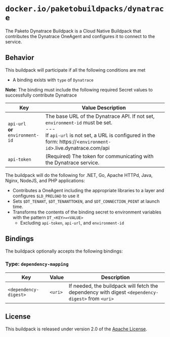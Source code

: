 # `docker.io/paketobuildpacks/dynatrace`
The Paketo Dynatrace Buildpack is a Cloud Native Buildpack that contributes the Dynatrace OneAgent and configures it to connect to the service.

## Behavior
This buildpack will participate if all the following conditions are met

* A binding exists with `type` of `Dynatrace`

**Note**: The binding must include the following required Secret values to successfully contribute Dynatrace

| Key | Value Description
| -------------------- | -----------
| `api-url`<br/>  **or** <br/> `environment-id` | The base URL of the Dynatrace API. If not set, `environment-id` must be set. <br/> --- <br/> If `api-url` is not set, a URL is configured in the form: https://<`environment-id`>.live.dynatrace.com/api
| `api-token` | (Required) The token for communicating with the Dynatrace service.


The buildpack will do the following for .NET, Go, Apache HTTPd, Java, Nginx, NodeJS, and PHP applications:

* Contributes a OneAgent including the appropriate libraries to a layer and configures `$LD_PRELOAD` to use it
* Sets `$DT_TENANT`, `$DT_TENANTTOKEN`, and `$DT_CONNECTION_POINT` at launch time.
* Transforms the contents of the binding secret to environment variables with the pattern `DT_<KEY>=<VALUE>`
  * Excluding `api-token`, `api-url`, and `environment-id`

## Bindings
The buildpack optionally accepts the following bindings:

### Type: `dependency-mapping`
|Key                   | Value   | Description
|----------------------|---------|------------
|`<dependency-digest>` | `<uri>` | If needed, the buildpack will fetch the dependency with digest `<dependency-digest>` from `<uri>`

## License

This buildpack is released under version 2.0 of the [Apache License][a].

[a]: http://www.apache.org/licenses/LICENSE-2.0
